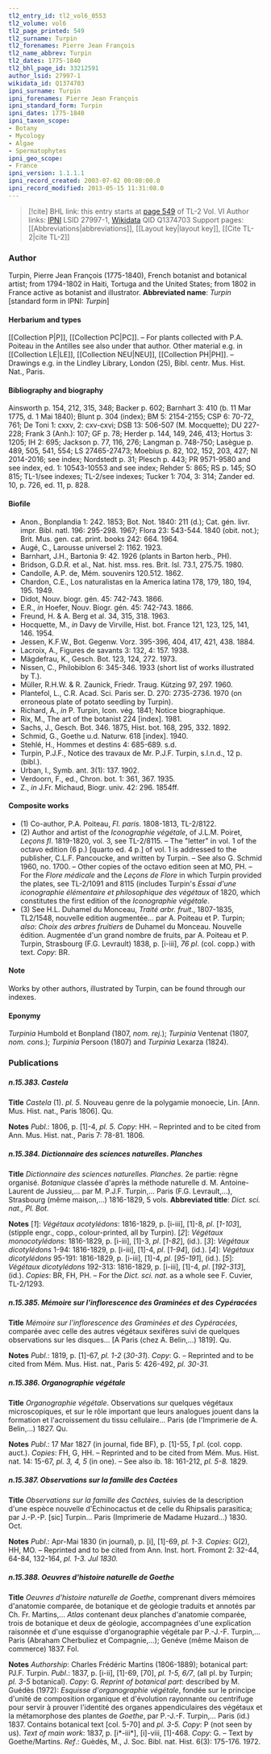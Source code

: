 ```yaml
---
tl2_entry_id: tl2_vol6_0553
tl2_volume: vol6
tl2_page_printed: 549
tl2_surname: Turpin
tl2_forenames: Pierre Jean François
tl2_name_abbrev: Turpin
tl2_dates: 1775-1840
tl2_bhl_page_id: 33212591
author_lsid: 27997-1
wikidata_id: Q1374703
ipni_surname: Turpin
ipni_forenames: Pierre Jean François
ipni_standard_form: Turpin
ipni_dates: 1775-1840
ipni_taxon_scope: 
- Botany
- Mycology
- Algae
- Spermatophytes
ipni_geo_scope: 
- France
ipni_version: 1.1.1.1
ipni_record_created: 2003-07-02 00:00:00.0
ipni_record_modified: 2013-05-15 11:31:08.0
---
```


> [!cite] BHL link: this entry starts at [page 549](https://www.biodiversitylibrary.org/page/33212591) of TL-2 Vol. VI
> Author links: [IPNI](https://www.ipni.org/a/27997-1) LSID 27997-1, [Wikidata](https://www.wikidata.org/wiki/Q1374703) QID Q1374703
> Support pages: [[Abbreviations|abbreviations]], [[Layout key|layout key]], [[Cite TL-2|cite TL-2]]

### Author

Turpin, Pierre Jean François (1775-1840), French botanist and botanical artist; from 1794-1802 in Haiti, Tortuga and the United States; from 1802 in France active as botanist and illustrator. 
**Abbreviated name**: *Turpin* \[standard form in IPNI: *Turpin*\]

#### Herbarium and types

[[Collection P|P]], [[Collection PC|PC]]. – For plants collected with P.A. Poiteau in the Antilles see also under that author. Other material e.g. in [[Collection LE|LE]], [[Collection NEU|NEU]], [[Collection PH|PH]]. – Drawings e.g. in the Lindley Library, London (25), Bibl. centr. Mus. Hist. Nat., Paris.

#### Bibliography and biography

Ainsworth p. 154, 212, 315, 348; Backer p. 602; Barnhart 3: 410 (b. 11 Mar 1775, d. 1 Mai 1840); Blunt p. 304 (index); BM 5: 2154-2155; CSP 6: 70-72, 761; De Toni 1: cxxv, 2: cxv-cxvi; DSB 13: 506-507 (M. Mocquette); DU 227-228; Frank 3 (Anh.): 107; GF p. 78; Herder p. 144, 149, 246, 413; Hortus 3: 1205; IH 2: 695; Jackson p. 77, 116, 276; Langman p. 748-750; Lasègue p. 489, 505, 541, 554; LS 27465-27473; Moebius p. 82, 102, 152, 203, 427; NI 2014-2016; see index; Nordstedt p. 31; Plesch p. 443; PR 9571-9580 and see index, ed. 1: 10543-10553 and see index; Rehder 5: 865; RS p. 145; SO 815; TL-1/see indexes; TL-2/see indexes; Tucker 1: 704, 3: 314; Zander ed. 10, p. 726, ed. 11, p. 828.

#### Biofile

- Anon., Bonplandia 1: 242. 1853; Bot. Not. 1840: 211 (d.); Cat. gén. livr. impr. Bibl. natl. 196: 295-298. 1967; Flora 23: 543-544. 1840 (obit. not.); Brit. Mus. gen. cat. print. books 242: 664. 1964.
- Augé, C., Larousse universel 2: 1162. 1923.
- Barnhart, J.H., Bartonia 9: 42. 1926 (plants in Barton herb., PH).
- Bridson, G.D.R. et al., Nat. hist. mss. res. Brit. Isl. 73.1, 275.75. 1980.
- Candolle, A.P. de, Mém. souvenirs 120.512. 1862.
- Chardon, C.E., Los naturalistas en la America latina 178, 179, 180, 194, 195. 1949.
- Didot, Nouv. biogr. gén. 45: 742-743. 1866.
- E.R., *in* Hoefer, Nouv. Biogr. gén. 45: 742-743. 1866.
- Freund, H. & A. Berg et al. 34, 315, 318. 1963.
- Hocquette, M., *in* Davy de Virville, Hist. bot. France 121, 123, 125, 141, 146. 1954.
- Jessen, K.F.W., Bot. Gegenw. Vorz. 395-396, 404, 417, 421, 438. 1884.
- Lacroix, A., Figures de savants 3: 132, 4: 157. 1938.
- Mägdefrau, K., Gesch. Bot. 123, 124, 272. 1973.
- Nissen, C., Philobiblon 6: 345-346. 1933 (short list of works illustrated by T.).
- Müller, R.H.W. & R. Zaunick, Friedr. Traug. Kützing 97, 297. 1960.
- Plantefol, L., C.R. Acad. Sci. Paris ser. D. 270: 2735-2736. 1970 (on erroneous plate of potato seedling by Turpin).
- Richard, A., *in* P. Turpin, Icon. vég. 1841; Notice biographique.
- Rix, M., The art of the botanist 224 \[index\]. 1981.
- Sachs, J., Gesch. Bot. 346. 1875, Hist. bot. 168, 295, 332. 1892.
- Schmid, G., Goethe u.d. Naturw. 618 \[index\]. 1940.
- Stehlé, H., Hommes et destins 4: 685-689. s.d.
- Turpin, P.J.F., Notice des travaux de Mr. P.J.F. Turpin, s.l.n.d., 12 p. (bibl.).
- Urban, I., Symb. ant. 3(1): 137. 1902.
- Verdoorn, F., ed., Chron. bot. 1: 361, 367. 1935.
- Z., *in* J.Fr. Michaud, Biogr. univ. 42: 296. 1854ff.

#### Composite works

- (1) Co-author, P.A. Poiteau, *Fl. paris*. 1808-1813, TL-2/8122.
- (2) Author and artist of the *Iconographie végétale*, of J.L.M. Poiret, *Leçons fl*. 1819-1820, vol. 3, see TL-2/8115. – The "letter" in vol. 1 of the octavo edition (6 p.) \[quarto ed. 4 p.\] of vol. 1 is addressed to the publisher, C.L.F. Pancoucke, and written by Turpin. – See also G. Schmid 1960, no. 1700. – Other copies of the octavo edition seen at MO, PH. – For the *Flore médicale* and the *Leçons de Flore* in which Turpin provided the plates, see TL-2/1091 and 8115 (includes Turpin's *Essai d'une iconographie élémentaire et philosophique des végétaux* of 1820, which constitutes the first edition of the *Iconographie végétale*.
- (3) See H.L. Duhamel du Monceau, *Traité arbr. fruit*., 1807-1835, TL2/1548, nouvelle edition augmentée... par A. Poiteau et P. Turpin; *also*: *Choix des arbres fruitiers* de Duhamel du Monceau. Nouvelle édition. Augmentée d'un grand nombre de fruits, par A. Poiteau et P. Turpin, Strasbourg (F.G. Levrault) 1838, p. \[i-iii\], *76 pl*. (col. copp.) with text. *Copy*: BR.

#### Note

Works by other authors, illustrated by Turpin, can be found through our indexes.

#### Eponymy

*Turpinia* Humbold et Bonpland (1807, *nom. rej.*); *Turpinia* Ventenat (1807, *nom. cons.*); *Turpinia* Persoon (1807) and *Turpinia* Lexarza (1824).

### Publications

##### n.15.383. Castela

**Title**
*Castela* (1). *pl. 5.* Nouveau genre de la polygamie monoecie, Lin. \[Ann. Mus. Hist. nat., Paris 1806\]. Qu.

**Notes**
*Publ*.: 1806, p. \[1\]-4, *pl. 5. Copy*: HH. – Reprinted and to be cited from Ann. Mus. Hist. nat., Paris 7: 78-81. 1806.

##### n.15.384. Dictionnaire des sciences naturelles. Planches

**Title**
*Dictionnaire des sciences naturelles. Planches*. 2e partie: règne organisé. *Botanique* classée d'après la méthode naturelle d. M. Antoine-Laurent de Jussieu,... par M. P.J.F. Turpin,... Paris (F.G. Levrault,...), Strasbourg (même maison,...) 1816-1829, 5 vols.
**Abbreviated title**: *Dict. sci. nat., Pl. Bot.*

**Notes**
\[*1*\]: *Végétaux acotylédons*: 1816-1829, p. \[i-iii\], \[1\]-8, *pl*. \[*1-103*\], (stipple engr., copp., colour-printed, all by Turpin).
\[*2*\]: *Végétaux monocotylédons*: 1816-1829, p. \[i-iii\], \[1\]-3, *pl*. \[*1-82*\], (id.).
\[*3*\]: *Végétaux dicotylédons* 1-94: 1816-1829, p. \[i-iii\], \[1\]-4, *pl*. \[*1-94*\], (id.).
\[*4*\]: *Végétaux dicotylédons* 95-191: 1816-1829, p. \[i-iii\], \[1\]-4, *pl*. \[*95-191*\], (id.).
\[*5*\]: *Végétaux dicotylédons* 192-313: 1816-1829, p. \[i-iii\], \[1\]-4, *pl*. \[*192-313*\], (id.).
*Copies*: BR, FH, PH. – For the *Dict. sci. nat*. as a whole see F. Cuvier, TL-2/1293.

##### n.15.385. Mémoire sur l'inflorescence des Graminées et des Cypéracées

**Title**
*Mémoire sur l'inflorescence des Graminées et des Cypéracées*, comparée avec celle des autres végétaux sexifères suivi de quelques observations sur les disques... \[A Paris (chez A. Belin,...) 1819\]. Qu.

**Notes**
*Publ*.: 1819, p. \[1\]-67, *pl. 1-2* (*30-31*). *Copy*: G. – Reprinted and to be cited from Mém. Mus. Hist. nat., Paris 5: 426-492, *pl. 30-31.*

##### n.15.386. Organographie végétale

**Title**
*Organographie végétale*. Observations sur quelques végétaux microscopiques, et sur le rôle important que leurs analogues jouent dans la formation et l'acroissement du tissu cellulaire... Paris (de l'Imprimerie de A. Belin,...) 1827. Qu.

**Notes**
*Publ*.: 17 Mar 1827 (in journal, fide BF), p. \[1\]-55, *1 pl*. (col. copp. auct.). *Copies*: FH, G, HH. – Reprinted and to be cited from Mém. Mus. Hist. nat. 14: 15-67, *pl. 3, 4, 5* (in one). – See also ib. 18: 161-212, *pl. 5-8.* 1829.

##### n.15.387. Observations sur la famille des Cactées

**Title**
*Observations sur la famille des Cactées*, suivies de la description d'une espèce nouvelle d'Echinocactus et de celle du Rhipsalis parasitica; par J.-P.-P. \[sic\] Turpin... Paris (Imprimerie de Madame Huzard...) 1830. Oct.

**Notes**
*Publ*.: Apr-Mai 1830 (in journal), p. \[i\], \[1\]-69, *pl. 1-3. Copies*: G(2), HH, MO. – Reprinted and to be cited from Ann. Inst. hort. Fromont 2: 32-44, 64-84, 132-164, *pl. 1-3. Jul 1830.*

##### n.15.388. Oeuvres d'histoire naturelle de Goethe

**Title**
*Oeuvres d'histoire naturelle de Goethe*, comprenant divers mémoires d'anatomie comparée, de botanique et de géologie traduits et annotés par Ch. Fr. Martins,... *Atlas* contenant deux planches d'anatomie comparée, trois de botanique et deux de géologie, accompagnées d'une explication raisonnée et d'une esquisse d'organographie végétale par P.-J.-F. Turpin,... Paris (Abraham Cherbuliez et Compagnie,...); Genéve (même Maison de commerce) 1837. Fol.

**Notes**
*Authorship*: Charles Frédéric Martins (1806-1889); botanical part: PJ.F. Turpin.
*Publ*.: 1837, p. \[i-ii\], \[1\]-69, \[70\], *pl. 1-5, 6/7*, (all pl. by Turpin; *pl. 3-5* botanical). *Copy*: G.
*Reprint of botanical part*: described by M. Guédès (1972): *Esquisse d'organographie végétale*, fondée sur le principe d'unité de composition organique et d'évolution rayonnante ou centrifuge pour servir à prouver l'identité des organes appendiculaires des végétaux et la métamorphose des plantes de *Goethe*, par P.-J.-F. Turpin,... Paris (id.) 1837. Contains botanical text \[col. 5-70\] and *pl. 3-5. Copy*: P (not seen by us).
*Text of main work*: 1837, p. \[i\*-iii\*\], \[i\]-viii, \[1\]-468. *Copy*: G. – Text by Goethe/Martins.
*Ref*.: Guèdès, M., J. Soc. Bibl. nat. Hist. 6(3): 175-176. 1972.


